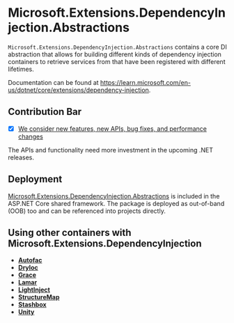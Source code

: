 # Microsoft.Extensions.DependencyInjection.Abstractions

`Microsoft.Extensions.DependencyInjection.Abstractions` contains a core DI abstraction that allows for building different kinds of dependency injection containers to retrieve services from that have been registered with different lifetimes.

Documentation can be found at https://learn.microsoft.com/en-us/dotnet/core/extensions/dependency-injection.

## Contribution Bar
- [x] [We consider new features, new APIs, bug fixes, and performance changes](../../libraries/README.md#primary-bar)

The APIs and functionality need more investment in the upcoming .NET releases.

## Deployment
[Microsoft.Extensions.DependencyInjection.Abstractions](https://www.nuget.org/packages/Microsoft.Extensions.DependencyInjection.Abstractions) is included in the ASP.NET Core shared framework. The package is deployed as out-of-band (OOB) too and can be referenced into projects directly.

## Using other containers with Microsoft.Extensions.DependencyInjection

* [**Autofac**](https://autofac.readthedocs.org/en/latest/integration/aspnetcore.html)
* [**DryIoc**](https://www.nuget.org/packages/DryIoc.Microsoft.DependencyInjection)
* [**Grace**](https://www.nuget.org/packages/Grace.DependencyInjection.Extensions)
* [**Lamar**](https://www.nuget.org/packages/Lamar.Microsoft.DependencyInjection)
* [**LightInject**](https://github.com/seesharper/LightInject.Microsoft.DependencyInjection)
* [**StructureMap**](https://github.com/structuremap/StructureMap.Microsoft.DependencyInjection)
* [**Stashbox**](https://github.com/z4kn4fein/stashbox-extensions-dependencyinjection)
* [**Unity**](https://www.nuget.org/packages/Unity.Microsoft.DependencyInjection/)
